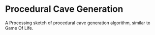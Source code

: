 # Procedural Cave Generation
A Processing sketch of procedural cave generation algorithm, similar to Game Of Life.
